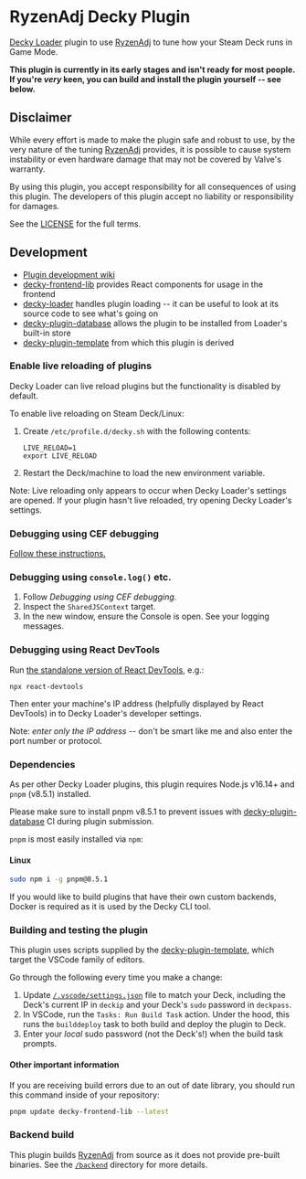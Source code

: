 # RyzenAdj Decky Plugin

[Decky Loader][decky-loader] plugin to use [RyzenAdj] to tune how your Steam Deck runs in Game Mode.

**This plugin is currently in its early stages and isn't ready for most people. If you're _very_ keen, you can build and install the plugin yourself -- see below.**

[decky-loader]: https://github.com/SteamDeckHomebrew/decky-loader
[ryzenadj]: https://github.com/FlyGoat/RyzenAdj

## Disclaimer

While every effort is made to make the plugin safe and robust to use, by the very nature of the tuning [RyzenAdj] provides, it is possible to cause system instability or even hardware damage that may not be covered by Valve's warranty.

By using this plugin, you accept responsibility for all consequences of using this plugin.
The developers of this plugin accept no liability or responsibility for damages.

See the [LICENSE](/LICENSE) for the full terms.

## Development

- [Plugin development wiki](https://wiki.deckbrew.xyz/en/user-guide/home#plugin-development)
- [decky-frontend-lib](https://github.com/SteamDeckHomebrew/decky-frontend-lib) provides React components for usage in the frontend
- [decky-loader] handles plugin loading -- it can be useful to look at its source code to see what's going on
- [decky-plugin-database] allows the plugin to be installed from Loader's built-in store
- [decky-plugin-template] from which this plugin is derived

[decky-plugin-database]: https://github.com/SteamDeckHomebrew/decky-plugin-database
[decky-plugin-template]: https://github.com/SteamDeckHomebrew/decky-plugin-template

### Enable live reloading of plugins

Decky Loader can live reload plugins but the functionality is disabled by default.

To enable live reloading on Steam Deck/Linux:

1. Create `/etc/profile.d/decky.sh` with the following contents:

   ```shell
   LIVE_RELOAD=1
   export LIVE_RELOAD
   ```

2. Restart the Deck/machine to load the new environment variable.

Note: Live reloading only appears to occur when Decky Loader's settings are opened.
If your plugin hasn't live reloaded, try opening Decky Loader's settings.

### Debugging using CEF debugging

[Follow these instructions.](https://docs.deckthemes.com/CSSLoader/Cef_Debugger/)

### Debugging using `console.log()` etc.

1. Follow _Debugging using CEF debugging_.
2. Inspect the `SharedJSContext` target.
3. In the new window, ensure the Console is open. See your logging messages.

### Debugging using React DevTools

Run [the standalone version of React DevTools](https://github.com/facebook/react/tree/main/packages/react-devtools), e.g.:

```shell
npx react-devtools
```

Then enter your machine's IP address (helpfully displayed by React DevTools) in to Decky Loader's developer settings.

Note: _enter only the IP address_ -- don't be smart like me and also enter the port number or protocol.

### Dependencies

As per other Decky Loader plugins, this plugin requires Node.js v16.14+ and `pnpm` (v8.5.1) installed.

Please make sure to install pnpm v8.5.1 to prevent issues with [decky-plugin-database] CI during plugin submission.

`pnpm` is most easily installed via `npm`:

#### Linux

```bash
sudo npm i -g pnpm@8.5.1
```

If you would like to build plugins that have their own custom backends, Docker is required as it is used by the Decky CLI tool.

### Building and testing the plugin

This plugin uses scripts supplied by the [decky-plugin-template], which target the VSCode family of editors.

Go through the following every time you make a change:

1. Update [`/.vscode/settings.json`](/.vscode/settings.json) file to match your Deck, including the Deck's current IP in `deckip` and your Deck's `sudo` password in `deckpass`.
2. In VSCode, run the `Tasks: Run Build Task` action.
   Under the hood, this runs the `builddeploy` task to both build and deploy the plugin to Deck.
3. Enter your _local_ sudo password (not the Deck's!) when the build task prompts.

#### Other important information

If you are receiving build errors due to an out of date library, you should run this command inside of your repository:

```bash
pnpm update decky-frontend-lib --latest
```

### Backend build

This plugin builds [RyzenAdj] from source as it does not provide pre-built binaries.
See the [`/backend`](/backend/) directory for more details.

